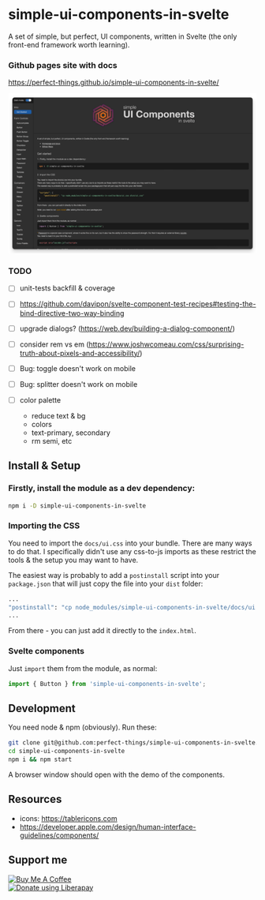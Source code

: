 simple-ui-components-in-svelte
==============================

A set of simple, but perfect, UI components, written in Svelte (the only front-end framework worth learning).

### Github pages site with docs
https://perfect-things.github.io/simple-ui-components-in-svelte/


![Screenshot](screen.png)



### TODO
- [ ] unit-tests backfill & coverage
- [ ] https://github.com/davipon/svelte-component-test-recipes#testing-the-bind-directive-two-way-binding




- [ ] upgrade dialogs? (https://web.dev/building-a-dialog-component/)
- [ ] consider rem vs em (https://www.joshwcomeau.com/css/surprising-truth-about-pixels-and-accessibility/)


- [ ] Bug: toggle doesn't work on mobile
- [ ] Bug: splitter doesn't work on mobile



- [ ] color palette
  - reduce text & bg
  - colors
  - text-primary, secondary
  - rm semi, etc



## Install & Setup

### Firstly, install the module as a dev dependency:
```sh
npm i -D simple-ui-components-in-svelte
```

### Importing the CSS
You need to import the `docs/ui.css` into your bundle.
There are many ways to do that. I specifically didn't use any css-to-js imports as these restrict the tools & the setup you may want to have.

The easiest way is probably to add a `postinstall` script into your `package.json` that will just copy the file into your `dist` folder:
```sh
...
"postinstall": "cp node_modules/simple-ui-components-in-svelte/docs/ui.css ./dist/ui.css"
...
```
From there - you can just add it directly to the `index.html`.

### Svelte components
Just `import` them from the module, as normal:
```js
import { Button } from 'simple-ui-components-in-svelte';
```


## Development

You need node & npm (obviously). Run these:
```sh
git clone git@github.com:perfect-things/simple-ui-components-in-svelte.git
cd simple-ui-components-in-svelte
npm i && npm start
```
A browser window should open with the demo of the components.



## Resources
- icons: https://tablericons.com
- https://developer.apple.com/design/human-interface-guidelines/components/


## Support me
<a href="https://www.buymeacoffee.com/tborychowski" target="_blank"><img height="60" width="217" src="https://cdn.buymeacoffee.com/buttons/v2/default-green.png" alt="Buy Me A Coffee" style="height: 60px !important;width: 217px !important;" ></a>
<br>
<a href="https://liberapay.com/tborychowski/donate"><img alt="Donate using Liberapay" src="https://liberapay.com/assets/widgets/donate.svg"></a>
